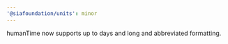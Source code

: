 ```yaml
---
'@siafoundation/units': minor
---
```


humanTime now supports up to days and long and abbreviated formatting.
